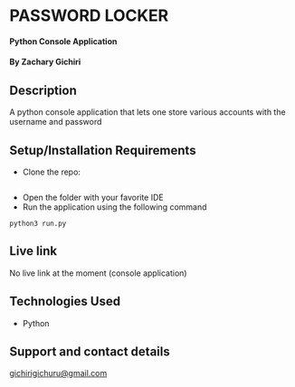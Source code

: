 # PASSWORD LOCKER
#### Python Console Application
#### By **Zachary Gichiri**
## Description
A python console application that lets one store various accounts with the username and password
## Setup/Installation Requirements
* Clone the repo: 
```https://github.com/gichirigichuru/Passwordlocker
```
* Open the folder with your favorite IDE
* Run the application using the following command
```
python3 run.py
```
## Live link
No live link at the moment (console application)
## Technologies Used
* Python
## Support and contact details
gichirigichuru@gmail.com
